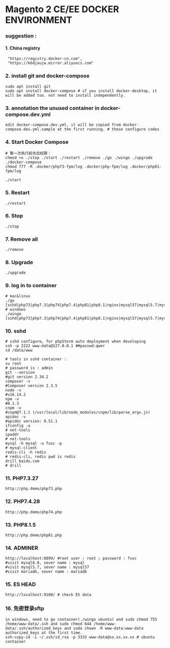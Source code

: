 ##

# Magento 2 CE/EE DOCKER ENVIRONMENT


### suggestion : 
#### 1. China registry
```
 "https://registry.docker-cn.com",
 "https://k6djaujw.mirror.aliyuncs.com"
```

### 2. install git and docker-compose
```
sudo apt install git
sudo apt install docker-compose # if you install docker-desktop, it will be added too. not need to install independently.
```

### 3. annotation the unused container in docker-compose.dev.yml
`edit docker-compose.dev.yml, it will be copied from docker-compose.dev.yml.sample at the first running. # these configure codes`

### 4. Start Docker Compose
```shell
# 第一次执行前先加权限：
chmod +x ./stop ./start ./restart ./remove ./go ./wingo ./upgrade ./docker-compose
chmod 777 -R .docker/php73-fpm/log .docker/php-fpm/log .docker/php81-fpm/log
```
`./start`

### 5. Restart
`./restart`

### 6. Stop
`./stop`

### 7. Remove all
`./remove`

### 8. Upgrade
`./upgrade`

### 9. log in to container
```
# mac&linux
./go [sshd|php73|php7.3|php74|php7.4|php81|php8.1|nginx|mysql57|mysql5.7|mysql80|mysql8.0|mariadb|redis|ubuntu]
# windows
./wingo [sshd|php73|php7.3|php74|php7.4|php81|php8.1|nginx|mysql57|mysql5.7|mysql80|mysql8.0|mariadb|redis|ubuntu]
```

### 10. sshd
```shell
# sshd configure, for phpStorm auto deployment when developing
ssh -p 2222 www-data@127.0.0.1 ##passwd:qwer
cd /data/www

# tools in sshd container : 
su root
# password is : admin
git --version
#git version 2.34.2
composer -v
#Composer version 2.3.5
node -v
#v16.14.2
npm -v
#8.1.3
cnpm -v
#cnpm@7.1.1 (/usr/local/lib/node_modules/cnpm/lib/parse_argv.js)
apidoc -v
#apidoc version: 0.51.1
ifconfig -a
# net-tools
ipaddr
# net-tools
mysql -h mysql -u fusc -p
# mysql-client
redis-cli -h redis
# redis-cli, redis pwd is redis
drill baidu.com
# drill
```

### 11. PHP7.3.27
```shell
http://php.demo/php73.php
```

### 12. PHP7.4.28
```shell
http://php.demo/php74.php
```

### 13. PHP8.1.5
```shell
http://php.demo/php81.php
```

### 14. ADMINER
```shell
http://localhost:8899/ #root user : root ; password : fusc
#visit mysql8.0, sever name : mysql
#visit mysql5.7, sever name : mysql57
#visit mariadb, sever name : mariadb
```
### 15. ES HEAD
```shell
http://localhost:9100/ # check ES data
```
### 16. 免密登录sftp
```shell
in windows, need to go container(./wingo ubuntu) and sudo chmod 755 /home/www-data/.ssh and sudo chmod 644 /home/www-data/.ssh/authorized_keys and sudo chown -R www-data:www-data authorized_keys at the first time.
ssh-copy-id -i ~/.ssh/id_rsa -p 3333 www-data@xx.xx.xx.xx # ubuntu container
```
